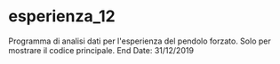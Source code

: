# esperienza_12
Programma di analisi dati per l'esperienza del pendolo forzato. Solo per mostrare il codice principale. End Date: 31/12/2019
